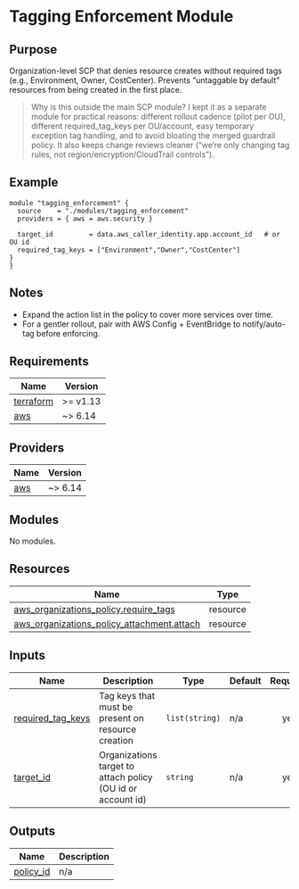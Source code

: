 # Tagging Enforcement Module

## Purpose

Organization-level SCP that denies resource creates without required tags (e.g.,
Environment, Owner, CostCenter). Prevents “untaggable by default” resources from
being created in the first place.

> Why is this outside the main SCP module?  I kept it as a separate module for
  practical reasons: different rollout cadence (pilot per OU), different
  required_tag_keys per OU/account, easy temporary exception tag handling, and
  to avoid bloating the merged guardrail policy. It also keeps change reviews
  cleaner (“we’re only changing tag rules, not region/encryption/CloudTrail
  controls”).

## Example

```hcl
module "tagging_enforcement" {
  source    = "./modules/tagging_enforcement"
  providers = { aws = aws.security }

  target_id         = data.aws_caller_identity.app.account_id   # or OU id
  required_tag_keys = ["Environment","Owner","CostCenter"]
}
}
```

## Notes

-	Expand the action list in the policy to cover more services over time.
-	For a gentler rollout, pair with AWS Config + EventBridge to notify/auto-tag
  before enforcing.

<!-- BEGIN_TF_DOCS -->
## Requirements

| Name | Version |
|------|---------|
| <a name="requirement_terraform"></a> [terraform](#requirement\_terraform) | >= v1.13 |
| <a name="requirement_aws"></a> [aws](#requirement\_aws) | ~> 6.14 |

## Providers

| Name | Version |
|------|---------|
| <a name="provider_aws"></a> [aws](#provider\_aws) | ~> 6.14 |

## Modules

No modules.

## Resources

| Name | Type |
|------|------|
| [aws_organizations_policy.require_tags](https://registry.terraform.io/providers/hashicorp/aws/latest/docs/resources/organizations_policy) | resource |
| [aws_organizations_policy_attachment.attach](https://registry.terraform.io/providers/hashicorp/aws/latest/docs/resources/organizations_policy_attachment) | resource |

## Inputs

| Name | Description | Type | Default | Required |
|------|-------------|------|---------|:--------:|
| <a name="input_required_tag_keys"></a> [required\_tag\_keys](#input\_required\_tag\_keys) | Tag keys that must be present on resource creation | `list(string)` | n/a | yes |
| <a name="input_target_id"></a> [target\_id](#input\_target\_id) | Organizations target to attach policy (OU id or account id) | `string` | n/a | yes |

## Outputs

| Name | Description |
|------|-------------|
| <a name="output_policy_id"></a> [policy\_id](#output\_policy\_id) | n/a |
<!-- END_TF_DOCS -->
